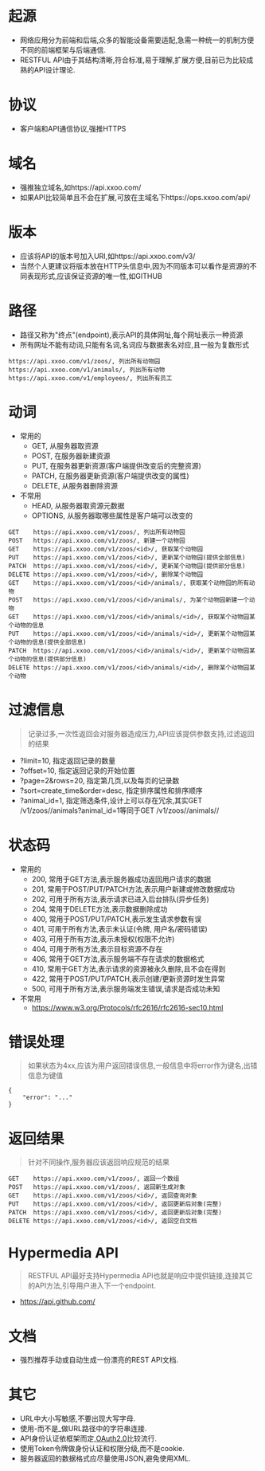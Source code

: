 # 起源

- 网络应用分为前端和后端,众多的智能设备需要适配,急需一种统一的机制方便不同的前端框架与后端通信.
- RESTFUL API由于其结构清晰,符合标准,易于理解,扩展方便,目前已为比较成熟的API设计理论.

# 协议

- 客户端和API通信协议,强推HTTPS

# 域名

- 强推独立域名,如https://api.xxoo.com/
- 如果API比较简单且不会在扩展,可放在主域名下https://ops.xxoo.com/api/

# 版本

- 应该将API的版本号加入URI,如https://api.xxoo.com/v3/
- 当然个人更建议将版本放在HTTP头信息中,因为不同版本可以看作是资源的不同表现形式,应该保证资源的唯一性,如GITHUB

# 路径

- 路径又称为"终点"(endpoint),表示API的具体网址,每个网址表示一种资源
- 所有网址不能有动词,只能有名词,名词应与数据表名对应,且一般为复数形式
```
https://api.xxoo.com/v1/zoos/, 列出所有动物园
https://api.xxoo.com/v1/animals/, 列出所有动物
https://api.xxoo.com/v1/employees/, 列出所有员工
```

# 动词

* 常用的
  - GET, 从服务器取资源
  - POST, 在服务器新建资源
  - PUT, 在服务器更新资源(客户端提供改变后的完整资源)
  - PATCH, 在服务器更新资源(客户端提供改变的属性)
  - DELETE, 从服务器删除资源
* 不常用
  - HEAD, 从服务器取资源元数据
  - OPTIONS, 从服务器取哪些属性是客户端可以改变的
```
GET    https://api.xxoo.com/v1/zoos/, 列出所有动物园
POST   https://api.xxoo.com/v1/zoos/, 新建一个动物园
GET    https://api.xxoo.com/v1/zoos/<id>/, 获取某个动物园
PUT    https://api.xxoo.com/v1/zoos/<id>/, 更新某个动物园(提供全部信息)
PATCH  https://api.xxoo.com/v1/zoos/<id>/, 更新某个动物园(提供部分信息)
DELETE https://api.xxoo.com/v1/zoos/<id>/, 删除某个动物园
GET    https://api.xxoo.com/v1/zoos/<id>/animals/, 获取某个动物园的所有动物
POST   https://api.xxoo.com/v1/zoos/<id>/animals/, 为某个动物园新建一个动物
GET    https://api.xxoo.com/v1/zoos/<id>/animals/<id>/, 获取某个动物园某个动物的信息
PUT    https://api.xxoo.com/v1/zoos/<id>/animals/<id>/, 更新某个动物园某个动物的信息(提供全部信息)
PATCH  https://api.xxoo.com/v1/zoos/<id>/animals/<id>/, 更新某个动物园某个动物的信息(提供部分信息)
DELETE https://api.xxoo.com/v1/zoos/<id>/animals/<id>/, 删除某个动物园某个动物
```

# 过滤信息

> 记录过多,一次性返回会对服务器造成压力,API应该提供参数支持,过滤返回的结果
- ?limit=10, 指定返回记录的数量
- ?offset=10, 指定返回记录的开始位置
- ?page=2&rows=20, 指定第几页,以及每页的记录数
- ?sort=create_time&order=desc, 指定排序属性和排序顺序
- ?animal_id=1, 指定筛选条件,设计上可以存在冗余,其实GET /v1/zoos/<id>/animals?animal_id=1等同于GET /v1/zoos/<id>/animals/<id>/

# 状态码

* 常用的
  - 200, 常用于GET方法,表示服务器成功返回用户请求的数据
  - 201, 常用于POST/PUT/PATCH方法,表示用户新建或修改数据成功
  - 202, 可用于所有方法,表示请求已进入后台排队(异步任务)
  - 204, 常用于DELETE方法,表示数据删除成功
  - 400, 常用于POST/PUT/PATCH,表示发生请求参数有误
  - 401, 可用于所有方法,表示未认证(令牌, 用户名/密码错误)
  - 403, 可用于所有方法,表示未授权(权限不允许)
  - 404, 可用于所有方法,表示目标资源不存在
  - 406, 常用于GET方法,表示服务端不存在请求的数据格式
  - 410, 常用于GET方法,表示请求的资源被永久删除,且不会在得到
  - 422, 常用于POST/PUT/PATCH,表示创建/更新资源时发生异常
  - 500, 可用于所有方法,表示服务端发生错误,请求是否成功未知
* 不常用
  - https://www.w3.org/Protocols/rfc2616/rfc2616-sec10.html

# 错误处理

> 如果状态为4xx,应该为用户返回错误信息,一般信息中将error作为键名,出错信息为键值
```
{
    "error": "..."
}
```

# 返回结果

> 针对不同操作,服务器应该返回响应规范的结果
```
GET    https://api.xxoo.com/v1/zoos/, 返回一个数组
POST   https://api.xxoo.com/v1/zoos/, 返回新生成对象
GET    https://api.xxoo.com/v1/zoos/<id>/, 返回查询对象
PUT    https://api.xxoo.com/v1/zoos/<id>/, 返回更新后对象(完整)
PATCH  https://api.xxoo.com/v1/zoos/<id>/, 返回更新后对象(完整)
DELETE https://api.xxoo.com/v1/zoos/<id>/, 返回空白文档
```

# Hypermedia API

> RESTFUL API最好支持Hypermedia API也就是响应中提供链接,连接其它的API方法,引导用户进入下一个endpoint.
- https://api.github.com/

# 文档

- 强烈推荐手动或自动生成一份漂亮的REST API文档.

# 其它

- URL中大小写敏感,不要出现大写字母.
- 使用-而不是_做URL路径中的字符串连接.
- API身份认证依框架而定,[OAuth2.0](http://www.ruanyifeng.com/blog/2014/05/oauth_2_0.html)比较流行.
- 使用Token令牌做身份认证和权限分级,而不是cookie.
- 服务器返回的数据格式应尽量使用JSON,避免使用XML.